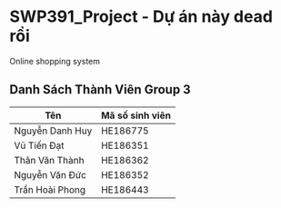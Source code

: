 # SWP391_Project - Dự án này dead rồi
Online shopping system

## Danh Sách Thành Viên Group 3
| **Tên**          | **Mã số sinh viên** |
|------------------|---------------------|
| Nguyễn Danh Huy  | HE186775            |
| Vũ Tiến Đạt      | HE186351            |
| Thân Văn Thành   | HE186362            |
| Nguyễn Văn Đức   | HE186352            |
| Trần Hoài Phong  | HE186443            |
